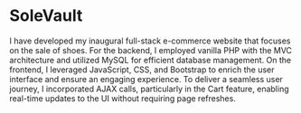 # SoleVault

I have developed my inaugural full-stack e-commerce website that focuses on the sale of shoes. For the backend, I employed vanilla PHP with the MVC architecture and utilized MySQL for efficient database management. On the frontend, I leveraged JavaScript, CSS, and Bootstrap to enrich the user interface and ensure an engaging experience. To deliver a seamless user journey, I incorporated AJAX calls, particularly in the Cart feature, enabling real-time updates to the UI without requiring page refreshes.
